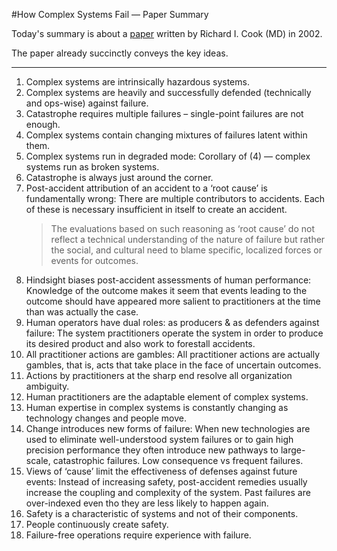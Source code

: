 #How Complex Systems Fail — Paper Summary


Today's summary is about a  [paper](https://www.adaptivecapacitylabs.com/HowComplexSystemsFail.pdf) written by Richard I. Cook (MD) in 2002.

The paper already succinctly conveys the key ideas.

-----

1. Complex systems are intrinsically hazardous systems.
2. Complex systems are heavily and successfully defended (technically and ops-wise) against failure.
3. Catastrophe requires multiple failures – single-point failures are not enough.
4. Complex systems contain changing mixtures of failures latent within them.
5. Complex systems run in degraded mode: Corollary of (4) — complex systems run as broken systems.
6. Catastrophe is always just around the corner.
7. Post-accident attribution of an accident to a ‘root cause’ is fundamentally wrong: There are multiple contributors to accidents. Each of these is necessary insufficient in itself to create an accident.
    > The evaluations based on such reasoning as ‘root cause’ do not reflect a technical understanding of the nature of failure but rather the social, and cultural need to blame specific, localized forces or events for outcomes.  
8. Hindsight biases post-accident assessments of human performance: Knowledge of the outcome makes it seem that events leading to the outcome should have appeared more salient to practitioners at the time than was actually the case.
9. Human operators have dual roles: as producers & as defenders against failure: The system practitioners operate the system in order to produce its desired product and also work to forestall accidents.
10. All practitioner actions are gambles: All practitioner actions are actually gambles, that is, acts that take place in the face of uncertain outcomes.
11. Actions by practitioners at the sharp end resolve all organization ambiguity.
12. Human practitioners are the adaptable element of complex systems.
13. Human expertise in complex systems is constantly changing as technology changes and people move.
14. Change introduces new forms of failure: When new technologies are used to eliminate well-understood system failures or to gain high precision performance they often introduce new pathways to large-scale, catastrophic failures. Low consequence vs frequent failures.
15. Views of ‘cause’ limit the effectiveness of defenses against future events: Instead of increasing safety, post-accident remedies usually increase the coupling and complexity of the system. Past failures are over-indexed even tho they are less likely to happen again.
16. Safety is a characteristic of systems and not of their components.
17. People continuously create safety.
18. Failure-free operations require experience with failure.